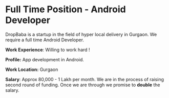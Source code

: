 # Full Time Position - Android Developer

DropBaba is a startup in the field of hyper local delivery in Gurgaon. We require a full time Android Developer.

  

**Work Experience**: Willing to work hard !

**Profile:** App development in Android.

**Work Location:** Gurgaon

**Salary**: Approx 80,000 - 1 Lakh per month. We are in the process of raising second round of funding. Once we are through we promise to **double** the salary.